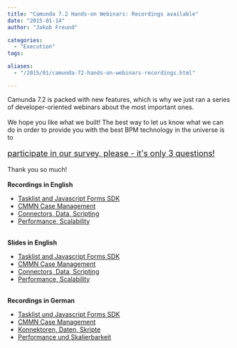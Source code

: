 ```yaml
---
title: "Camunda 7.2 Hands-on Webinars: Recordings available"
date: "2015-01-14"
author: "Jakob Freund"

categories:
  - "Execution"
tags: 

aliases:
  - "/2015/01/camunda-72-hands-on-webinars-recordings.html"

---
```


<div>
Camunda 7.2 is packed with new features, which is why we just ran a series of developer-oriented webinars about the most important ones.<br />
<br />
We hope you like what we built! The best way to let us know what we can do in order to provide you with the best BPM technology in the universe is to<br />
<div>
<br /></div>
<div>
<span style="font-size: large;"><a href="https://www.surveymonkey.com/s/DM7DHP9">participate in our survey, please - it's only 3 questions!</a></span></div>
<div>
<br /></div>
<div>
Thank you so much!&nbsp;</div>
<br />
<b>Recordings in English</b><br />
<ul>
<li><a href="https://vimeo.com/116234319">Tasklist and Javascript Forms SDK</a></li>
<li><a href="https://vimeo.com/116525703">CMMN Case Management</a></li>
<li><a href="https://vimeo.com/116633460">Connectors, Data, Scripting</a></li>
<li><a href="https://vimeo.com/116737950">Performance, Scalability</a></li>
</ul>
<br />
<b>Slides in English</b><br />
<ul>
<li><a href="http://de.slideshare.net/camunda/2015-0107-tasklist-en">Tasklist and Javascript Forms SDK</a></li>
<li><a href="http://de.slideshare.net/camunda/2015-0109-cmmn-en">CMMN Case Management</a></li>
<li><a href="http://de.slideshare.net/camunda/2015-0112-connectors-data-scripting">Connectors, Data, Scripting</a></li>
<li><a href="http://de.slideshare.net/camunda/2015-0113-performance-en">Performance, Scalability</a></li>
</ul>
<div>
<br /></div>
<div>
<b>Recordings in German</b></div>
<div>
<ul>
<li><a href="https://vimeo.com/116146291">Tasklist und Javascript Forms SDK</a></li>
<li><a href="https://vimeo.com/116330092">CMMN Case Management</a></li>
<li><a href="https://vimeo.com/116745287">Konnektoren, Daten, Skripte</a></li>
<li><a href="https://vimeo.com/116648184">Performance und Skalierbarkeit</a></li>
</ul>
<div>
<br /></div>
</div>
<div>
<br /></div>

</div>